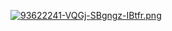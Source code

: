 [![93622241-VQGj-SBgngz-IBtfr.png](https://i.postimg.cc/HnvkygJY/93622241-VQGj-SBgngz-IBtfr.png)](https://postimg.cc/WqrvBx6C) 
